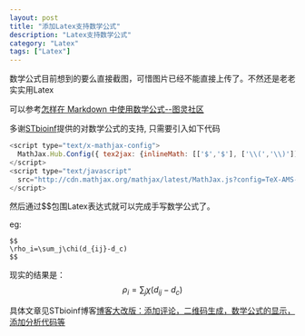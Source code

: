 ```yaml
---
layout: post
title: "添加Latex支持数学公式"
description: "Latex支持数学公式"
category: "Latex"
tags: ["Latex"]
---
```

数学公式目前想到的要么直接截图，可惜图片已经不能直接上传了。不然还是老老实实用Latex

可以参考[怎样在 Markdown 中使用数学公式--图灵社区](http://www.ituring.com.cn/article/32403)

多谢[STbioinf](http://www.stbioinf.com/)提供的对数学公式的支持,   只需要引入如下代码

```javascript
<script type="text/x-mathjax-config">
  MathJax.Hub.Config({ tex2jax: {inlineMath: [['$','$'], ['\\(','\\)']]} });
</script>
<script type="text/javascript"
  src="http://cdn.mathjax.org/mathjax/latest/MathJax.js?config=TeX-AMS-MML_HTMLorMML">
</script>
```

然后通过$$包围Latex表达式就可以完成手写数学公式了。

eg:
```
$$
\rho_i=\sum_j\chi(d_{ij}-d_c)
$$
```
现实的结果是：
$$
\rho_i=\sum_j\chi(d_{ij}-d_c)
$$

具体文章见STbioinf博客[博客大改版：添加评论，二维码生成，数学公式的显示，添加分析代码等](http://www.stbioinf.com/2014/07/18/Change-blog-template.html#3)

